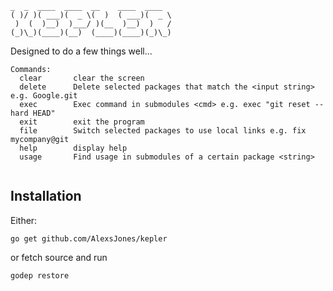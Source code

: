 ```
_  _  ____  ____  __    ____  ____
( )/ )( ___)(  _ \(  )  ( ___)(  _ \
 )  (  )__)  )___/ )(__  )__)  )   /
(_)\_)(____)(__)  (____)(____)(_)\_)
```

Designed to do a few things well...

```
Commands:
  clear       clear the screen
  delete      Delete selected packages that match the <input string> e.g. Google.git
  exec        Exec command in submodules <cmd> e.g. exec "git reset --hard HEAD"
  exit        exit the program
  file        Switch selected packages to use local links e.g. fix mycompany@git
  help        display help
  usage       Find usage in submodules of a certain package <string>


```
## Installation

Either:

```
go get github.com/AlexsJones/kepler
```

or fetch source and run
```
godep restore
```
